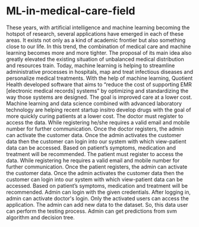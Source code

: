 # ML-in-medical-care-field
These years, with artificial intelligence and machine learning becoming the hotspot of research, several applications have emerged in each of these areas. It exists not only as a kind of academic frontier but also something close to our life. In this trend, the combination of medical care and machine learning becomes more and more tighter. 
The proposal of its main idea also greatly elevated the existing situation of unbalanced medical distribution and resources train.
Today, machine learning is helping to streamline administrative processes in hospitals, map and treat infectious diseases and personalize medical treatments. With the help of machine learning, Quotient Health developed software that aims to “reduce the cost of supporting EMR [electronic medical records] systems” by optimizing and standardizing the way those systems are designed. The goal is improved care at a lower cost.
Machine learning and data science combined with advanced laboratory technology are helping recent startup insitro develop drugs with the goal of more quickly curing patients at a lower cost.
The doctor must register to access the data. While registering he/she requires a valid email and mobile number for further communication. Once the doctor registers, the admin can activate the customer data. Once the admin activates the customer data then the customer can login into our system with which view-patient data can be accessed.
Based on patient’s symptoms, medication and treatment will be recommended.
The patient must register to access the data. While registering he requires a valid email and mobile number for further communication. Once the patient registers, the admin can activate the customer data. 
Once the admin activates the customer data then the customer can login into our system with which view-patient data can be accessed. Based on patient’s symptoms, medication and treatment will be recommended.
Admin can login with the given credentials. After logging in, admin can activate doctor's login. Only the activated users can access the application. The admin can add new data to the dataset. So, this data user can perform the testing process. Admin can get predictions from svm algorithm and decision tree.
